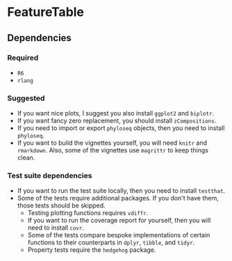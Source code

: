 # FeatureTable

## Dependencies

### Required

- `R6`
- `rlang`

### Suggested

- If you want nice plots, I suggest you also install `ggplot2` and `biplotr`.
- If you want fancy zero replacement, you should install `zCompositions`.
- If you need to import or export `phyloseq` objects, then you need to install `phyloseq`.
- If you want to build the vignettes yourself, you will need `knitr` and `rmarkdown`.  Also, some of the vignettes use `magrittr` to keep things clean.

### Test suite dependencies

- If you want to run the test suite locally, then you need to install `testthat`.
- Some of the tests require additional packages.  If you don't have them, those tests should be skipped.
  - Testing plotting functions requires `vdiffr`.
  - If you want to run the coverage report for yourself, then you will need to install `covr`.  
  - Some of the tests compare bespoke implementations of certain functions to their counterparts in `dplyr`, `tibble`, and `tidyr`.
  - Property tests require the `hedgehog` package.